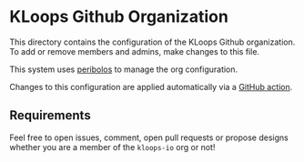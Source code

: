 # KLoops Github Organization

This directory contains the configuration of the KLoops Github organization.
To add or remove members and admins, make changes to this file.

This system uses [peribolos](https://github.com/kubernetes/test-infra/tree/master/prow/cmd/peribolos) to manage the org configuration.

Changes to this configuration are applied automatically via a [GitHub action](.github/workflows/peribolos.yaml).

## Requirements

Feel free to open issues, comment, open pull requests or propose designs whether you are a member of the `kloops-io` org or not!
